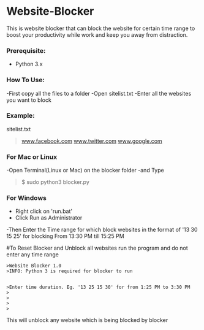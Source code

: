 # Website-Blocker
This is website blocker that can block the website for certain time range to boost your productivity while work and keep you away from distraction.

### Prerequisite:
  - Python 3.x
  
### How To Use:
  -First copy all the files to a folder
  -Open sitelist.txt
  -Enter all the websites you want to block
  ### Example:
  sitelist.txt
 
   >www.facebook.com
   >www.twitter.com
   >www.google.com
  
  ### For Mac or Linux
  -Open Terminal(Linux or Mac) on the blocker folder
  -and Type

   >$ sudo python3 blocker.py
  
  ### For Windows
  - Right click on 'run.bat' 
  - Click Run as Administrator
  
  
  -Then Enter the Time range for which block websites in the format of
  '13 30 15 25' for blocking From 13:30 PM till 15:25 PM
  
  #To Reset Blocker and Unblock all websites
  run the program and do not enter any time range

    >Website Blocker 1.0
    >INFO: Python 3 is required for blocker to run


    >Enter time duration. Eg. '13 25 15 30' for from 1:25 PM to 3:30 PM
    >
    >
    >
    >
    
  
  This will unblock any website which is being blocked by blocker
  
  
  
